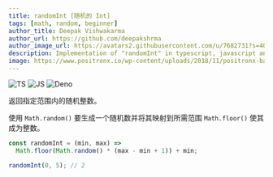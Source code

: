 ```yaml
---
title: randomInt [随机的 Int]
tags: [math, random, beginner]
author_title: Deepak Vishwakarma
author_url: https://github.com/deepakshrma
author_image_url: https://avatars2.githubusercontent.com/u/7682731?s=400
description: Implementation of "randomInt" in typescript, javascript and deno.
image: https://www.positronx.io/wp-content/uploads/2018/11/positronx-banner-1152-1.jpg
---
```


![TS](https://img.shields.io/badge/supports-typescript-blue.svg?style=flat-square)
![JS](https://img.shields.io/badge/supports-javascript-yellow.svg?style=flat-square)
![Deno](https://img.shields.io/badge/supports-deno-green.svg?style=flat-square)

返回指定范围内的随机整数。

使用 `Math.random()` 要生成一个随机数并将其映射到所需范围 `Math.floor()` 使其成为整数。

```ts title="typescript"
const randomInt = (min, max) =>
  Math.floor(Math.random() * (max - min + 1)) + min;
```

```ts title="typescript"
randomInt(0, 5); // 2
```
